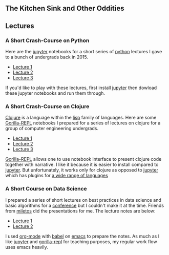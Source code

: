 ## The Kitchen Sink and Other Oddities

## Lectures

### A Short Crash-Course on Python

Here are the [jupyter][1] notebooks for a short series of [python][2] lectures
I gave to a bunch of undergrads back in 2015.

* [Lecture 1](https://github.com/kaygun/Python_Lectures/blob/master/Lecture1.ipynb)
* [Lecture 2](https://github.com/kaygun/Python_Lectures/blob/master/Lecture2.ipynb)
* [Lecture 3](https://github.com/kaygun/Python_Lectures/blob/master/Lecture3.ipynb)

If you'd like to play with these lectures, first install [jupyter][1] then dowload these jupyter notebooks and 
run them through.

### A Short Crash-Course on Clojure

[Clojure][3] is a language within the [lisp][4] family of languages.  Here are some
[Gorilla-REPL][5] notebooks I prepared for a series of lectures on clojure for a group
of computer engineering undergrads.  

* [Lecture 1](http://viewer.gorilla-repl.org/view.html?source=github&user=kaygun&repo=Clojure_Lectures&path=Lecture1.clj)
* [Lecture 2](http://viewer.gorilla-repl.org/view.html?source=github&user=kaygun&repo=Clojure_Lectures&path=Lecture2.clj)
* [Lecture 3](http://viewer.gorilla-repl.org/view.html?source=github&user=kaygun&repo=Clojure_Lectures&path=Lecture3.clj)

[Gorilla-REPL][5] allows one to use notebook interface to present clojure code together with narrative.  I like 
it because it is easier to install compared to [jupyter][1].  But unfortunately, it works only for clojure as opposed to 
[jupyter][2] which has plugins for [a wide range of languages][6]

### A Short Course on Data Science

I prepared a series of short lectures on best practices in data science and basic algorithms for a [conference][7]
but I couldn't make it at the time. Friends from [miletos][8] did the presentations for me.  The lecture notes are below:

* [Lecture 1](http://web.itu.edu.tr/kaygun/Programming/data.html)
* [Lecture 2](http://web.itu.edu.tr/kaygun/Programming/ml.html)

I used [org-mode][9] with [babel][11] on [emacs][10] to prepare the notes. As much as I like [jupyter][1] and 
[gorilla-repl][5] for teaching purposes, my regular work flow uses emacs heavily.  

[1]: https://jupyter.org
[2]: https://python.org
[3]: https://clojure.org
[4]: https://en.wikipedia.org/wiki/Lisp_(programming_language)
[5]: http://gorilla-repl.org
[6]: https://github.com/jupyter/jupyter/wiki/Jupyter-kernels
[7]: http://ab.org.tr/ab16/
[8]: http://miletos.co/en/
[9]: http://orgmode.org/
[10]: https://www.gnu.org/software/emacs/
[11]: http://orgmode.org/worg/org-contrib/babel/
